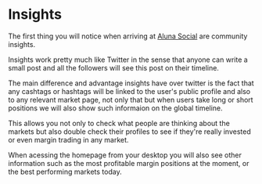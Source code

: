 # Insights

The first thing you will notice when arriving at [Aluna Social](aluna.social)
are community insights.

Insights work pretty much like Twitter in the sense that anyone can write a
small post and all the followers will see this post on their timeline.

The main difference and advantage insights have over twitter is the fact that
any cashtags or hashtags will be linked to the user's public profile and also
to any relevant market page, not only that but when users take long or short
positions we will also show such informaion on the global timeline.

This allows you not only to check what people are thinking about the markets
but also double check their profiles to see if they're really invested or even
margin trading in any market.

When acessing the homepage from your desktop you will also see other information
such as the most profitable margin positions at the moment, or the best performing
markets today.
